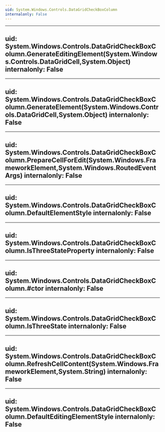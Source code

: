 ```yaml
---
uid: System.Windows.Controls.DataGridCheckBoxColumn
internalonly: False
---
```


---
uid: System.Windows.Controls.DataGridCheckBoxColumn.GenerateEditingElement(System.Windows.Controls.DataGridCell,System.Object)
internalonly: False
---

---
uid: System.Windows.Controls.DataGridCheckBoxColumn.GenerateElement(System.Windows.Controls.DataGridCell,System.Object)
internalonly: False
---

---
uid: System.Windows.Controls.DataGridCheckBoxColumn.PrepareCellForEdit(System.Windows.FrameworkElement,System.Windows.RoutedEventArgs)
internalonly: False
---

---
uid: System.Windows.Controls.DataGridCheckBoxColumn.DefaultElementStyle
internalonly: False
---

---
uid: System.Windows.Controls.DataGridCheckBoxColumn.IsThreeStateProperty
internalonly: False
---

---
uid: System.Windows.Controls.DataGridCheckBoxColumn.#ctor
internalonly: False
---

---
uid: System.Windows.Controls.DataGridCheckBoxColumn.IsThreeState
internalonly: False
---

---
uid: System.Windows.Controls.DataGridCheckBoxColumn.RefreshCellContent(System.Windows.FrameworkElement,System.String)
internalonly: False
---

---
uid: System.Windows.Controls.DataGridCheckBoxColumn.DefaultEditingElementStyle
internalonly: False
---
